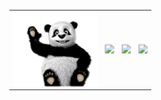 <!-- [Оформляем README-файл профиля на GitHub](https://habr.com/ru/articles/649363/) -->

 <table>
   <tr>
    <td >
      <img src="panda.gif" width="150"> 
    </td>
    <td >
      <img src="https://dummyimage.com/200x80/0d1117/ffffff.jpg&text=Hello+world!"> 
    </td>
    <td >
      <img src="https://github-profile-summary-cards.vercel.app/api/cards/most-commit-language?username=dsa25&theme=solarized_dark" >
    </td>
    <td >
      <img src="https://github-profile-summary-cards.vercel.app/api/cards/repos-per-language?username=dsa25&theme=solarized_dark" >
    </td>
  </tr>
 </table>

<!--
<div align="left">
  <img src="https://github-profile-summary-cards.vercel.app/api/cards/most-commit-language?username=dsa25&theme=solarized_dark" >
  <img src="https://github-profile-summary-cards.vercel.app/api/cards/repos-per-language?username=dsa25&theme=solarized_dark" >
</div>
-->
